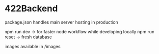 # 422Backend

package.json handles main server hosting in production

npm run dev -> for faster node workflow while developing locally
npm run reset -> fresh database

images available in /images 

